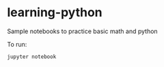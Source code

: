 # learning-python
Sample notebooks to practice basic math and python

To run:

```
jupyter notebook
```
